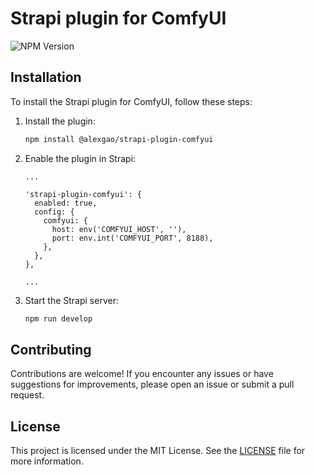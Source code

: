 # Strapi plugin for ComfyUI

![NPM Version](https://img.shields.io/npm/v/%40alexgao%2Fstrapi-plugin-comfyui)

## Installation

To install the Strapi plugin for ComfyUI, follow these steps:

1. Install the plugin:

   ```bash
   npm install @alexgao/strapi-plugin-comfyui
   ```

2. Enable the plugin in Strapi:

   ```
   ...

   'strapi-plugin-comfyui': {
     enabled: true,
     config: {
       comfyui: {
         host: env('COMFYUI_HOST', ''),
         port: env.int('COMFYUI_PORT', 8188),
       },
     },
   },

   ...
   ```

3. Start the Strapi server:

   ```bash
   npm run develop
   ```

<!-- ## Usage

To use the Strapi plugin for ComfyUI, follow these steps:

1. Access the Strapi admin panel at `http://localhost:1337/admin`.

2. Navigate to the "Plugins" section in the sidebar.

3. Find the "ComfyUI" plugin and click on it.

4. Configure the plugin settings according to your needs.

5. Save the changes and start using the ComfyUI features in your Strapi project. -->

## Contributing

Contributions are welcome! If you encounter any issues or have suggestions for improvements, please open an issue or submit a pull request.

## License

This project is licensed under the MIT License. See the [LICENSE](LICENSE) file for more information.
